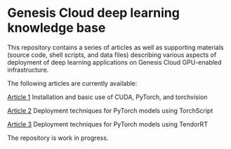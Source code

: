 
# Genesis Cloud deep learning knowledge base

This repository contains a series of articles as well as supporting materials
(source code, shell scripts, and data files) describing various aspects of
deployment of deep learning applications on Genesis Cloud GPU-enabled
infrastructure.

The following articles are currently available:

[Article 1](https://github.com/lxgo/genesis-kbase/blob/main/art01.md)
Installation and basic use of CUDA, PyTorch, and torchvision

[Article 2](https://github.com/lxgo/genesis-kbase/blob/main/art02.md)
Deployment techniques for PyTorch models using TorchScript

[Article 3](https://github.com/lxgo/genesis-kbase/blob/main/art03.md)
Deployment techniques for PyTorch models using TendorRT

The repository is work in progress.


